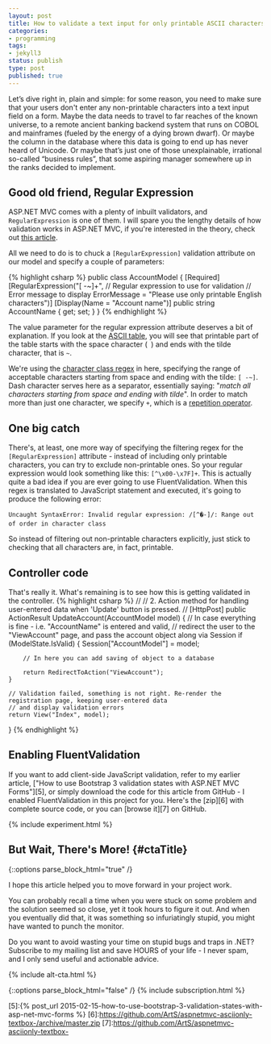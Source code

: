 ```yaml
---
layout: post
title: How to validate a text input for only printable ASCII characters in ASP.NET MVC
categories:
- programming
tags:
- jekyll3
status: publish
type: post
published: true
---
```

Let’s dive right in, plain and simple: for some reason, you need to make sure that your users don't
enter any non-printable characters into a text input field on a form. Maybe the data needs to travel
to far reaches of the known universe, to a remote ancient banking backend system that runs on COBOL
and mainframes (fueled by the energy of a dying brown dwarf). Or maybe the column in the database
where this data is going to end up has never heard of Unicode. Or maybe that’s just one of those
unexplainable, irrational so-called “business rules”, that some aspiring manager somewhere up in the
ranks decided to implement.

## Good old friend, Regular Expression
ASP.NET MVC comes with a plenty of inbuilt validators, and `RegularExpression` is one of them. I
will spare you the lengthy details of how validation works in ASP.NET MVC, if you're interested
in the theory, check out [this article][1].

All we need to do is to chuck a `[RegularExpression]` validation attribute on our model and specify
a couple of parameters:

{% highlight csharp %}
public class AccountModel
{
    [Required]
    [RegularExpression("[ -~]+", // Regular expression to use for validation
                       // Error message to display
                       ErrorMessage = "Please use only printable English characters")]
    [Display(Name = "Account name")]
    public string AccountName { get; set; }
}
{% endhighlight %}

The value parameter for the regular expression attribute deserves a bit of explanation. If you look
at the [ASCII table][2], you will see that printable part of the table starts with the space
character (` `) and ends with the tilde character, that is `~`.

We're using the [character class regex][3] in here, specifying the range of acceptable characters
starting from space and ending with the tilde: `[ -~]`. Dash character serves here as a separator,
essentially saying: "_match all characters starting from space and ending with tilde_". In order to
match more than just one character, we specify `+`, which is a [repetition operator][4].

## One big catch
There's, at least, one more way of specifying the filtering regex for the `[RegularExpression]`
attribute - instead of including only printable characters, you can try to exclude non-printable
ones. So your regular expression would look something like this: `[^\x00-\x7F]+`. This is actually
quite a bad idea if you are ever going to use FluentValidation. When this regex is translated to
JavaScript statement and executed, it's going to produce the following error:

`Uncaught SyntaxError: Invalid regular expression: /[^�-]/: Range out of order in character class`

So instead of filtering out non-printable characters explicitly, just stick to checking that all
characters are, in fact, printable.

## Controller code
That's really it. What's remaining is to see how this is getting validated in the controller.
{% highlight csharp %}
//
// 2. Action method for handling user-entered data when 'Update' button is pressed.
//
[HttpPost]
public ActionResult UpdateAccount(AccountModel model)
{
    // In case everything is fine - i.e. "AccountName" is entered and valid,
    // redirect the user to the "ViewAccount" page, and pass the account object along via Session
    if (ModelState.IsValid)
    {
        Session["AccountModel"] = model;

        // In here you can add saving of object to a database

        return RedirectToAction("ViewAccount");
    }

    // Validation failed, something is not right. Re-render the registration page, keeping user-entered data
    // and display validation errors
    return View("Index", model);
}
{% endhighlight %}

## Enabling FluentValidation
If you want to add client-side JavaScript validation, refer to my earlier article, ["How to use
Bootstrap 3 validation states with ASP.NET MVC Forms"][5], or simply download the code for this
article from GitHub - I enabled FluentValidation in this project for you. Here's the [zip][6] with
complete source code, or you can [browse it][7] on GitHub.

{% include experiment.html %}

## But Wait, There's More! {#ctaTitle}

{::options parse_block_html="true" /}
<div id="ctaCopy">
I hope this article helped you to move forward in your project work.

You can probably recall a time when you were stuck on some problem and the solution seemed so close,
yet it took hours to figure it out. And when you eventually did that, it was something so
infuriatingly stupid, you might have wanted to punch the monitor.

Do you want to avoid wasting your time on stupid bugs and traps in .NET? Subscribe to my mailing
list and save HOURS of your life - I never spam, and I only send useful and actionable advice.
</div>

{% include alt-cta.html %}

{::options parse_block_html="false" /}
{% include subscription.html %}

[1]:http://www.asp.net/mvc/overview/getting-started/introduction/adding-validation
[2]:https://en.wikipedia.org/wiki/ASCII#ASCII_printable_code_chart
[3]:http://www.regular-expressions.info/charclass.html
[4]:http://www.regular-expressions.info/repeat.html
[5]:{% post_url 2015-02-15-how-to-use-bootstrap-3-validation-states-with-asp-net-mvc-forms %}
[6]:https://github.com/ArtS/aspnetmvc-asciionly-textbox-/archive/master.zip
[7]:https://github.com/ArtS/aspnetmvc-asciionly-textbox-
